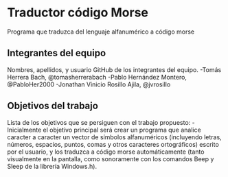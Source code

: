# Traductor código Morse

Programa que traduzca del lenguaje alfanumérico a código morse

## Integrantes del equipo

Nombres, apellidos, y usuario GitHub de los integrantes del equipo.
-Tomás Herrera Bach, @tomasherrerabach
-Pablo Hernández Montero, @PabloHer2000
-Jonathan Vinicio Rosillo Ajila, @jvrosillo

## Objetivos del trabajo

Lista de los objetivos que se persiguen con el trabajo propuesto:
-Inicialmente el objetivo principal será crear un programa que analice caracter a caracter un vector de símbolos alfanuméricos (incluyendo letras, números, espacios, puntos, comas y otros caracteres ortográficos) escrito por el usuario, y los traduzca a código morse automáticamente (tanto visualmente en la pantalla, como sonoramente con los comandos Beep y Sleep de la librería Windows.h).
